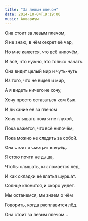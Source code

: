 ```yaml
---
title: "За левым плечом"
date: 2014-10-04T19:19:00
music: Аквариум
---
```


Она стоит за левым плечом,

Я не знаю, в чём секрет её чар,

Но мне кажется, что всё нипочём,

И всё, что нужно, это только начать.



Она видит целый мир и чуть-чуть

Из того, что не видел и мир,

А я видеть ничего не хочу,

Хочу просто оставаться кем был.



И дыхание её за плечом

Хочу слышать пока я не глухой,

Пока кажется, что всё нипочём,

Пока можно не следить за собой.



Она стоит и смотрит вперёд.

Я стою почти не дыша,

Чтобы слышать, как ломается лёд,

И как складки её платья шуршат.



Солнце клонится, и скоро уйдёт.

Мы останемся, мы знаем о чём

Говорить, когда расплавится лёд.

Она стоит за левым плечом...
